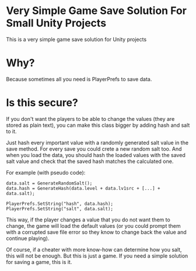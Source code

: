 # Very Simple Game Save Solution For Small Unity Projects

This is a very simple game save solution for Unity projects

# Why?

Because sometimes all you need is PlayerPrefs to save data. 

# Is this secure?

If you don't want the players to be able to change the values (they are stored as plain text), you can make this class bigger by adding hash and salt to it.

Just hash every important value with a randomly generated salt value in the save method. For every save you could crete a new random salt too. And when you load the data, you should hash the loaded values with the saved salt value and check that the saved hash matches the calculated one.

For example (with pseudo code):

```
data.salt = GenerateRandomSalt();
data.hash = GenerateHash(data.level + data.lv1src + [...] + data.salt);

PlayerPrefs.SetString("hash", data.hash);
PlayerPrefs.SetString("salt", data.salt);
```

This way, if the player changes a value that you do not want them to change, the game will load the default values (or you could prompt them with a corrupted save file error so they know to change back the value and continue playing).

Of course, if a cheater with more know-how can determine how you salt, this will not be enough. But this is just a game. If you need a simple solution for saving a game, this is it.

